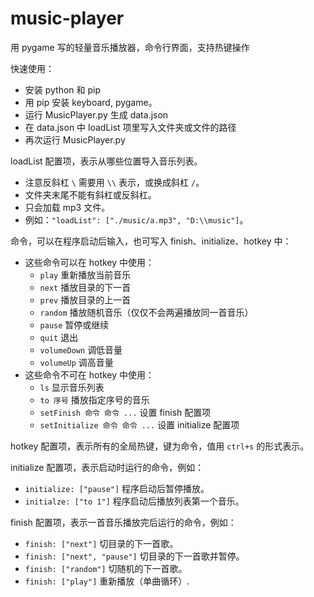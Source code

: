 # music-player

用 pygame 写的轻量音乐播放器，命令行界面，支持热键操作

快速使用：

- 安装 python 和 pip
- 用 pip 安装 keyboard, pygame。
- 运行 MusicPlayer.py 生成 data.json
- 在 data.json 中 loadList 项里写入文件夹或文件的路径
- 再次运行 MusicPlayer.py

loadList 配置项，表示从哪些位置导入音乐列表。

- 注意反斜杠 `\` 需要用 `\\` 表示，或换成斜杠 `/`。
- 文件夹末尾不能有斜杠或反斜杠。
- 只会加载 mp3 文件。
- 例如：`"loadList": ["./music/a.mp3", "D:\\music"]`。

命令，可以在程序启动后输入，也可写入 finish、initialize、hotkey 中：

- 这些命令可以在 hotkey 中使用：
  - `play` 重新播放当前音乐
  - `next` 播放目录的下一首
  - `prev` 播放目录的上一首
  - `random` 播放随机音乐（仅仅不会两遍播放同一首音乐）
  - `pause` 暂停或继续
  - `quit` 退出
  - `volumeDown` 调低音量
  - `volumeUp` 调高音量
- 这些命令不可在 hotkey 中使用：
  - `ls` 显示音乐列表
  - `to 序号` 播放指定序号的音乐
  - `setFinish 命令 命令 ...` 设置 finish 配置项
  - `setInitialize 命令 命令 ...` 设置 initialize 配置项

hotkey 配置项，表示所有的全局热键，键为命令，值用 `ctrl+s` 的形式表示。

initialize 配置项，表示启动时运行的命令，例如：

- `initialize: ["pause"]` 程序启动后暂停播放。
- `initialze: ["to 1"]` 程序启动后播放列表第一个音乐。

finish 配置项，表示一首音乐播放完后运行的命令，例如：

- `finish: ["next"]` 切目录的下一首歌。
- `finish: ["next", "pause"]` 切目录的下一首歌并暂停。
- `finish: ["random"]` 切随机的下一首歌。
- `finish: ["play"]` 重新播放（单曲循环）.
